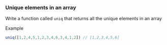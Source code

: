 ### Unique elements in an array 

Write a function called ```uniq```  that returns all the unique elements in an array

Example

```jsx
uniq([1,2,4,5,1,2,3,4,6,3,4,1,2]) // [1,2,3,4,5,6]
```